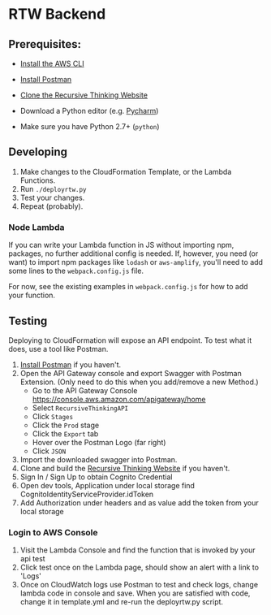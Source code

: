 # RTW Backend

## Prerequisites:

- [Install the AWS CLI](https://docs.aws.amazon.com/cli/latest/userguide/cli-chap-getting-started.html)

- [Install Postman](https://www.getpostman.com/)

- [Clone the Recursive Thinking Website](https://github.com/RecursiveThinking/recursive_thinking_website)

- Download a Python editor (e.g. [Pycharm]( https://www.jetbrains.com/pycharm/))

- Make sure you have Python 2.7+ (`python`)

## Developing

1. Make changes to the CloudFormation Template, or the Lambda Functions.
1. Run `./deployrtw.py`
3. Test your changes.
4. Repeat (probably).

### Node Lambda

If you can write your Lambda function in JS without importing npm, packages, no further additional config is needed. If, however, you need (or want) to import npm packages like `lodash` or `aws-amplify`, you'll need to add some lines to the `webpack.config.js` file.

For now, see the existing examples in `webpack.config.js` for how to add your function.

## Testing

Deploying to CloudFormation will expose an API endpoint. To test what it does, use a tool like Postman.
  1. [Install Postman](https://www.getpostman.com/) if you haven't.
  2. Open the API Gateway console and export Swagger with Postman Extension. (Only need to do this when you add/remove a new Method.)
      - Go to the API Gateway Console https://console.aws.amazon.com/apigateway/home
      - Select `RecursiveThinkingAPI`
      - Click `Stages`
      - Click the `Prod` stage
      - Click the `Export` tab
      - Hover over the Postman Logo (far right)
      - Click `JSON`
  3. Import the downloaded swagger into Postman.
  4. Clone and build the [Recursive Thinking Website](https://github.com/RecursiveThinking/recursive_thinking_website) if you haven't.
  2. Sign In / Sign Up to obtain Cognito Credential
  3. Open dev tools, Application under local storage find CognitoIdentityServiceProvider.idToken
  7. Add Authorization under headers and as value add the token from your local storage

### Login to AWS Console
1. Visit the Lambda Console and find the function that is invoked by your api test
2. Click test once on the Lambda page, should show an alert with a link to 'Logs'
3. Once on CloudWatch logs use Postman to test and check logs, change lambda code in
console and save.  When you are satisfied with code, change it in template.yml and
re-run the deployrtw.py script.

